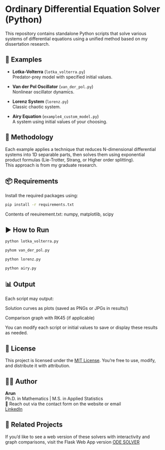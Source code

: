 # Ordinary Differential Equation Solver (Python)

This repository contains standalone Python scripts that solve various systems of differential equations using a unified method based on my dissertation research.

## 📂 Examples

- **Lotka-Volterra** (`lotka_volterra.py`)  
  Predator-prey model with specified initial values.

- **Van der Pol Oscillator** (`van_der_pol.py`)  
  Nonlinear oscillator dynamics.

- **Lorenz System** (`lorenz.py`)  
  Classic chaotic system.

- **Airy Equation** (`example4_custom_model.py`)  
  A system using initial values of your choosing.

## 🧠 Methodology

Each example applies a technique that reduces N-dimensional differential systems into 1D separable parts, then solves them using exponential product formulas (Lie-Trotter, Strang, or Higher order splitting).  
This approach is from my graduate research.

## 📦 Requirements

Install the required packages using:

```bash
pip install -r requirements.txt
```

Contents of reeuirement.txt:
numpy, matplotlib, scipy

## ▶️ How to Run

```bash
python lotka_volterra.py

pyhom van_der_pol.py

python lorenz.py

python airy.py
```

## 📊 Output

Each script may output:

  Solution curves as plots (saved as PNGs or JPGs in results/)

  Comparison graph with RK45 (if applicable)

You can modify each script or initial values to save or display these results as needed.

## 📌 License

This project is licensed under the [MIT License](LICENSE). You’re free to use, modify, and distribute it with attribution.

## 🙋‍♂️ Author

**Arun**  
Ph.D. in Mathematics | M.S. in Applied Statistics  
📧 Reach out via the contact form on the website or email  
[LinkedIn](https://www.linkedin.com/in/arunbanjara/) 

## 🔗 Related Projects
If you’d like to see a web version of these solvers with interactivity and graph comparisons, visit the Flask Web App version
[ODE SOLVER](https://arun1111.pythonanywhere.com/)


